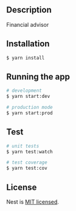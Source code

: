 ## Description
Financial advisor

## Installation

```bash
$ yarn install
```

## Running the app

```bash
# development
$ yarn start:dev

# production mode
$ yarn start:prod
```

## Test

```bash
# unit tests
$ yarn test:watch

# test coverage
$ yarn test:cov
```
## License

Nest is [MIT licensed](LICENSE).
